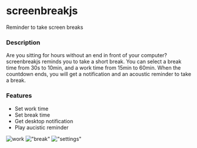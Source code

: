 # screenbreakjs
Reminder to take screen breaks

### Description
Are you sitting for hours without an end in front of your computer? screenbreakjs reminds you to take a short break. You can select a break time from 30s to 10min, and a work time from 15min to 60min. When the countdown ends, you will get a notification and an acoustic reminder to take a break.

### Features
* Set work time
* Set break time
* Get desktop notification
* Play aucistic reminder

![work](https://i.ibb.co/J7gKL2M/screenbreakjs-work.png)
!["break"](https://i.ibb.co/3csbWTB/screenbreakjs-break.png)
!["settings"](https://i.ibb.co/X4Xv0wr/screenbreakjs-settings.png)

